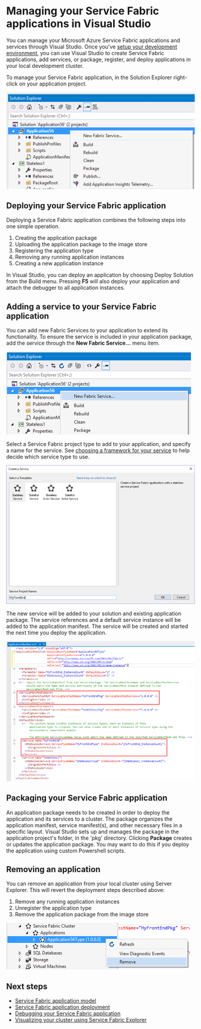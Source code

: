 <properties
   pageTitle="Managing your Service Fabric applications in Visual Studio"
   description="You can manage your Microsoft Azure Service Fabric applications and services through Visual Studio."
   services="service-fabric"
   documentationCenter=".net"
   authors="jessebenson"
   manager="timlt"
   editor=""/>

<tags
   ms.service="service-fabric"
   ms.devlang="dotnet"
   ms.topic="article"
   ms.tgt_pltfrm="na"
   ms.workload="na"
   ms.date="08/05/2015"
   ms.author="jesseb"/>

# Managing your Service Fabric applications in Visual Studio

You can manage your Microsoft Azure Service Fabric applications and services through Visual Studio. Once you've [setup your development environment](../service-fabric-setup-your-development-environment), you can use Visual Studio to create Service Fabric applications, add services, or package, register, and deploy applications in your local development cluster.

To manage your Service Fabric application, in the Solution Explorer right-click on your application project.

![Manage your Service Fabric application by right-clicking on the Application project][manageservicefabric]

## Deploying your Service Fabric application

Deploying a Service Fabric application combines the following steps into one simple operation.

1. Creating the application package
2. Uploading the application package to the image store
3. Registering the application type
4. Removing any running application instances
5. Creating a new application instance

In Visual Studio, you can deploy an application by choosing Deploy Solution from the Build menu. Pressing **F5** will also deploy your application and attach the debugger to all application instances.


## Adding a service to your Service Fabric application

You can add new Fabric Services to your application to extend its functionality.  To ensure the service is included in your application package, add the service through the **New Fabric Service...** menu item.

![Add a new Fabric Service to your application][newservice]

Select a Service Fabric project type to add to your application, and specify a name for the service.  See [choosing a framework for your service](service-fabric-choose-framework.md) to help decide which service type to use.

![Select a Fabric Service project type to add to your application][addserviceproject]

The new service will be added to your solution and existing application package. The service references and a default service instance will be added to the application manifest. The service will be created and started the next time you deploy the application.

![The new service will be added to your application manifest][newserviceapplicationmanifest]

## Packaging your Service Fabric application

An application package needs to be created in order to deploy the application and its services to a cluster.  The package organizes the application manifest, service manifest(s), and other necessary files in a specific layout.  Visual Studio sets up and manages the package in the application project's folder, in the 'pkg' directory.  Clicking **Package** creates or updates the application package.  You may want to do this if you deploy the application using custom Powershell scripts.

## Removing an application

You can remove an application from your local cluster using Server Explorer.  This will revert the deployment steps described above:

1. Remove any running application instances
2. Unregister the application type
3. Remove the application package from the image store

![Remove an application](./media/service-fabric-manage-application-in-visual-studio/removeapplication.png)

<!--Every topic should have next steps and links to the next logical set of content to keep the customer engaged-->
## Next steps

- [Service Fabric application model](service-fabric-application-model.md)
- [Service Fabric application deployment](service-fabric-deploy-remove-applications.md)
- [Debugging your Service Fabric application](service-fabric-debugging-your-application.md)
- [Visualizing your cluster using Service Fabric Explorer](service-fabric-visualizing-your-cluster.md)

<!--Image references-->
[addserviceproject]:./media/service-fabric-manage-application-in-visual-studio/addserviceproject.png
[manageservicefabric]: ./media/service-fabric-manage-application-in-visual-studio/manageservicefabric.png
[newservice]:./media/service-fabric-manage-application-in-visual-studio/newservice.png
[newserviceapplicationmanifest]:./media/service-fabric-manage-application-in-visual-studio/newserviceapplicationmanifest.png
